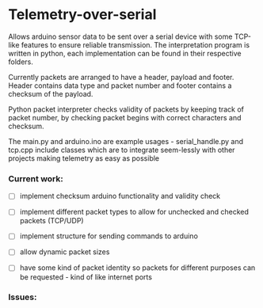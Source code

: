# Telemetry-over-serial

Allows arduino sensor data to be sent over a serial device with some TCP-like features to ensure reliable transmission.
The interpretation program is written in python, each implementation can be found in their respective folders. 


Currently packets are arranged to have a header, payload and footer. Header contains data type and packet number and footer contains a checksum of the payload. 


Python packet interpreter checks validity of packets by keeping track of packet number, by checking packet begins with correct characters and checksum.

The main.py and arduino.ino are example usages - serial_handle.py and tcp.cpp include classes which are to integrate seem-lessly with other projects making telemetry as easy as possible


### Current work:


- [ ] implement checksum arduino functionality and validity check

- [ ] implement different packet types to allow for unchecked and checked packets (TCP/UDP)

- [ ] implement structure for sending commands to arduino

- [ ] allow dynamic packet sizes

- [ ] have some kind of packet identity so packets for different purposes can be requested - kind of like internet ports


### Issues: